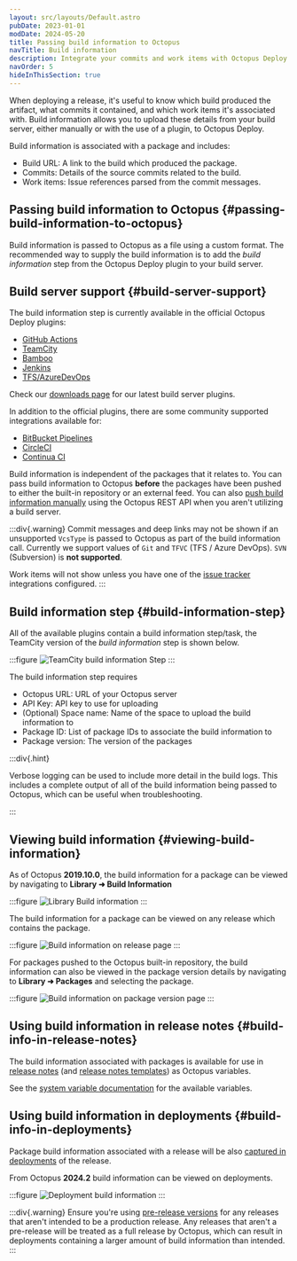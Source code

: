 ```yaml
---
layout: src/layouts/Default.astro
pubDate: 2023-01-01
modDate: 2024-05-20
title: Passing build information to Octopus
navTitle: Build information
description: Integrate your commits and work items with Octopus Deploy.
navOrder: 5
hideInThisSection: true
---
```


When deploying a release, it's useful to know which build produced the artifact, what commits it contained, and which work items it's associated with. Build information allows you to upload these details from your build server, either manually or with the use of a plugin, to Octopus Deploy.

Build information is associated with a package and includes:

- Build URL: A link to the build which produced the package.
- Commits: Details of the source commits related to the build.
- Work items: Issue references parsed from the commit messages.

## Passing build information to Octopus {#passing-build-information-to-octopus}

Build information is passed to Octopus as a file using a custom format. The recommended way to supply the build information is to add the _build information_ step from the Octopus Deploy plugin to your build server.

## Build server support {#build-server-support}

The build information step is currently available in the official Octopus Deploy plugins:

- [GitHub Actions](/docs/packaging-applications/build-servers/github-actions) 
- [TeamCity](/docs/packaging-applications/build-servers/teamcity) 
- [Bamboo](/docs/packaging-applications/build-servers/bamboo)
- [Jenkins](/docs/packaging-applications/build-servers/jenkins) 
- [TFS/AzureDevOps](/docs/packaging-applications/build-servers/tfs-azure-devops)

Check our [downloads page](https://octopus.com/downloads) for our latest build server plugins.

In addition to the official plugins, there are some community supported integrations available for:
- [BitBucket Pipelines](https://bitbucket.org/octopusdeploy/octopus-cli-run/src/master)
- [CircleCI](https://circleci.com/developer/orbs/orb/octopus-samples/octo-exp)
- [Continua CI](/docs/packaging-applications/build-servers/continua-ci)

Build information is independent of the packages that it relates to. You can pass build information to Octopus **before** the packages have been pushed to either the built-in repository or an external feed. You can also [push build information manually](https://octopus.com/blog/manually-push-build-information-to-octopus) using the Octopus REST API when you aren't utilizing a build server.

:::div{.warning}
Commit messages and deep links may not be shown if an unsupported `VcsType` is passed to Octopus as part of the build information call. Currently we support values of `Git` and `TFVC` (TFS / Azure DevOps). `SVN` (Subversion) is **not supported**.

Work items will not show unless you have one of the [issue tracker](/docs/releases/issue-tracking) integrations configured.
:::

## Build information step {#build-information-step}

All of the available plugins contain a build information step/task, the TeamCity version of the _build information_ step is shown below. 

:::figure
![TeamCity build information Step](/docs/packaging-applications/build-servers/build-information/images/build-information-step.png)
:::

The build information step requires
- Octopus URL: URL of your Octopus server
- API Key: API key to use for uploading
- (Optional) Space name: Name of the space to upload the build information to
- Package ID: List of package IDs to associate the build information to
- Package version: The version of the packages

:::div{.hint}

Verbose logging can be used to include more detail in the build logs. This includes a complete output of all of the build information being passed to Octopus, which can be useful when troubleshooting.

:::

## Viewing build information {#viewing-build-information}

As of Octopus **2019.10.0**, the build information for a package can be viewed by navigating to **Library ➜ Build Information**

:::figure
![Library Build information](/docs/packaging-applications/build-servers/build-information/images/library-build-information-2.png)
:::

The build information for a package can be viewed on any release which contains the package.

:::figure
![Build information on release page](/docs/packaging-applications/build-servers/build-information/images/build-information-release-2.png)
:::

For packages pushed to the Octopus built-in repository, the build information can also be viewed in the package version details by navigating to **Library ➜ Packages** and selecting the package.

:::figure
![Build information on package version page](/docs/packaging-applications/build-servers/build-information/images/build-information-package-version-2.png)
:::

## Using build information in release notes {#build-info-in-release-notes}

The build information associated with packages is available for use in [release notes](/docs/releases/release-notes) (and [release notes templates](/docs/releases/release-notes/#templates)) as Octopus variables.

See the [system variable documentation](/docs/projects/variables/system-variables/#release-package-build-information) for the available variables.

## Using build information in deployments {#build-info-in-deployments}

Package build information associated with a release will be also [captured in deployments](/docs/releases/deployment-changes) of the release.

From Octopus **2024.2** build information can be viewed on deployments.

:::figure
![Deployment build information](/docs/packaging-applications/build-servers/build-information/images/deployment-build-information.png)
:::

:::div{.warning}
Ensure you're using [pre-release versions](/docs/releases/deployment-changes#versioning) for any releases that aren't intended to be a production release. Any releases that aren't a pre-release will be treated as a full release by Octopus, which can result in deployments containing a larger amount of build information than intended.
:::